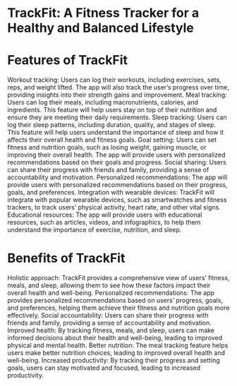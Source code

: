 # TrackFit: A Fitness Tracker for a Healthy and Balanced Lifestyle

# Features of TrackFit
Workout tracking: Users can log their workouts, including exercises, sets, reps, and weight lifted. The app will also track the user’s progress over time, providing insights into their strength gains and improvement.
Meal tracking: Users can log their meals, including macronutrients, calories, and ingredients. This feature will help users stay on top of their nutrition and ensure they are meeting their daily requirements.
Sleep tracking: Users can log their sleep patterns, including duration, quality, and stages of sleep. This feature will help users understand the importance of sleep and how it affects their overall health and fitness goals.
Goal setting: Users can set fitness and nutrition goals, such as losing weight, gaining muscle, or improving their overall health. The app will provide users with personalized recommendations based on their goals and progress.
Social sharing: Users can share their progress with friends and family, providing a sense of accountability and motivation.
Personalized recommendations: The app will provide users with personalized recommendations based on their progress, goals, and preferences.
Integration with wearable devices: TrackFit will integrate with popular wearable devices, such as smartwatches and fitness trackers, to track users’ physical activity, heart rate, and other vital signs.
Educational resources: The app will provide users with educational resources, such as articles, videos, and infographics, to help them understand the importance of exercise, nutrition, and sleep.

# Benefits of TrackFit
Holistic approach: TrackFit provides a comprehensive view of users’ fitness, meals, and sleep, allowing them to see how these factors impact their overall health and well-being.
Personalized recommendations: The app provides personalized recommendations based on users’ progress, goals, and preferences, helping them achieve their fitness and nutrition goals more effectively.
Social accountability: Users can share their progress with friends and family, providing a sense of accountability and motivation.
Improved health: By tracking fitness, meals, and sleep, users can make informed decisions about their health and well-being, leading to improved physical and mental health.
Better nutrition: The meal tracking feature helps users make better nutrition choices, leading to improved overall health and well-being.
Increased productivity: By tracking their progress and setting goals, users can stay motivated and focused, leading to increased productivity.

